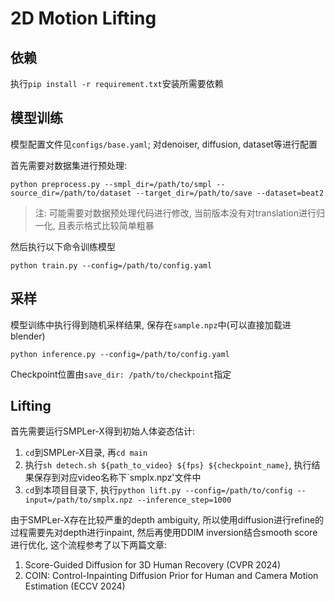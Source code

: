 # 2D Motion Lifting

## 依赖
执行`pip install -r requirement.txt`安装所需要依赖

## 模型训练
模型配置文件见`configs/base.yaml`; 对denoiser, diffusion, dataset等进行配置

首先需要对数据集进行预处理:
```
python preprocess.py --smpl_dir=/path/to/smpl --source_dir=/path/to/dataset --target_dir=/path/to/save --dataset=beat2
```
> 注: 可能需要对数据预处理代码进行修改, 当前版本没有对translation进行归一化, 且表示格式比较简单粗暴

然后执行以下命令训练模型

```
python train.py --config=/path/to/config.yaml
```

## 采样
模型训练中执行得到随机采样结果, 保存在`sample.npz`中(可以直接加载进blender)
```
python inference.py --config=/path/to/config.yaml
```

Checkpoint位置由`save_dir: /path/to/checkpoint`指定

## Lifting
首先需要运行SMPLer-X得到初始人体姿态估计:
1. `cd`到SMPLer-X目录, 再`cd main`
2. 执行`sh detech.sh ${path_to_video} ${fps} ${checkpoint_name}`, 执行结果保存到对应video名称下`smplx.npz'文件中
3. `cd`到本项目目录下, 执行`python lift.py --config=/path/to/config --input=/path/to/smplx.npz --inference_step=1000`


由于SMPLer-X存在比较严重的depth ambiguity, 所以使用diffusion进行refine的过程需要先对depth进行inpaint, 然后再使用DDIM inversion结合smooth score进行优化, 这个流程参考了以下两篇文章:
1. Score-Guided Diffusion for 3D Human Recovery (CVPR 2024)
2. COIN: Control-Inpainting Diffusion Prior for Human and Camera Motion Estimation (ECCV 2024)
